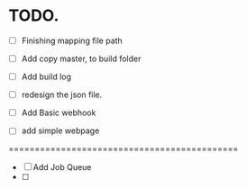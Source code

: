 # TODO.

- [ ] Finishing mapping file path
- [ ] Add copy master, to build folder
- [ ] Add build log
- [ ] redesign the json file.

- [ ] Add Basic webhook
- [ ] add simple webpage

============================================

- [ ] Add Job Queue
- [ ]  
